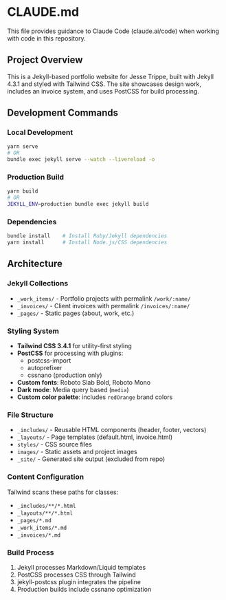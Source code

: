 # CLAUDE.md

This file provides guidance to Claude Code (claude.ai/code) when working with code in this repository.

## Project Overview

This is a Jekyll-based portfolio website for Jesse Trippe, built with Jekyll 4.3.1 and styled with Tailwind CSS. The site showcases design work, includes an invoice system, and uses PostCSS for build processing.

## Development Commands

### Local Development
```bash
yarn serve
# OR
bundle exec jekyll serve --watch --livereload -o
```

### Production Build
```bash
yarn build
# OR  
JEKYLL_ENV=production bundle exec jekyll build
```

### Dependencies
```bash
bundle install    # Install Ruby/Jekyll dependencies
yarn install      # Install Node.js/CSS dependencies
```

## Architecture

### Jekyll Collections
- `_work_items/` - Portfolio projects with permalink `/work/:name/`
- `_invoices/` - Client invoices with permalink `/invoices/:name/`
- `_pages/` - Static pages (about, work, etc.)

### Styling System
- **Tailwind CSS 3.4.1** for utility-first styling
- **PostCSS** for processing with plugins:
  - postcss-import
  - autoprefixer 
  - cssnano (production only)
- **Custom fonts**: Roboto Slab Bold, Roboto Mono
- **Dark mode**: Media query based (`media`)
- **Custom color palette**: includes `redOrange` brand colors

### File Structure
- `_includes/` - Reusable HTML components (header, footer, vectors)
- `_layouts/` - Page templates (default.html, invoice.html)
- `styles/` - CSS source files
- `images/` - Static assets and project images
- `_site/` - Generated site output (excluded from repo)

### Content Configuration
Tailwind scans these paths for classes:
- `_includes/**/*.html`
- `_layouts/**/*.html` 
- `_pages/*.md`
- `_work_items/*.md`
- `_invoices/*.md`

### Build Process
1. Jekyll processes Markdown/Liquid templates
2. PostCSS processes CSS through Tailwind
3. jekyll-postcss plugin integrates the pipeline
4. Production builds include cssnano optimization